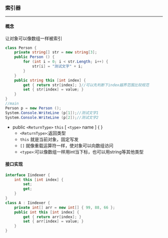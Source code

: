 ### 索引器
--------

#### 概念
让对象可以像数组一样被索引
```csharp
class Person {
    private string[] str = new string[3];
    public Person () {
        for (int i = 0; i < str.Length; i++) {
            str[i] = "测试文字" + i;
        }
    }
    public string this [int index] {
        get { return str[index]; }//可以先判断下index越界范围比较规范
        set { str[index] = value; }
    }
}
//main
Person p = new Person ();
System.Console.WriteLine (p[1]);//测试文字1
System.Console.WriteLine (p[2]);//测试文字2
```
+ public `<ReturnType>` `this` [ `<type>` name ] { }
    + `<ReturnType>`:返回类型
    + `this` 就是当前对象，固定写发
    + `[]` 就像重载运算符一样，使对象可以向数组访问
    + `<type>`:可以像数组一样用int当下标，也可以用string等其他类型

#### 接口实现
```csharp
interface Iindexer {
    int this [int index] {
        set;
        get;
    }
}
class A : Iindexer {
    private int[] arr = new int[] { 99, 88, 66 };
    public int this [int index] {
        get { return arr[index]; }
        set { arr[index] = value; }
    }
}
```
